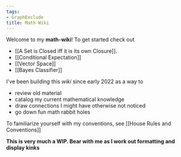 ```yaml
---
tags:
- GraphExclude
title: Math Wiki
---
```



Welcome to my **math-wiki**! To get started check out 
- [[A Set is Closed iff it is its own Closure]].
- [[Conditional Expectation]]
- [[Vector Space]]
- [[Bayes Classifier]]

I've been building this *wiki* since early 2022 as a way to 
- review old material
- catalog my current mathematical knowledge
- draw connections I might have otherwise not noticed
- go down fun math rabbit holes

To familiarize yourself with my conventions, see [[House Rules and Conventions]]

**This is very much a WIP. Bear with me as I work out formatting and display kinks**